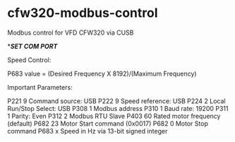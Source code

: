 # cfw320-modbus-control
Modbus control for VFD CFW320 via CUSB 

****SET COM PORT***

Speed Control:

P683 value = (Desired Frequency X 8192)/(Maximum Frequency)


Important Parameters:

P221	9	Command source: USB 
P222	9	Speed reference: USB 
P224	2	Local Run/Stop Select: USB
P308	1	Modbus address
P310	1	Baud rate: 19200
P311	1	Parity: Even
P312	2	Modbus RTU Slave
P403	60	Rated motor frequency (default)
P682	23	Motor Start command (0x0017)
P682	0	Motor Stop command
P683	x	Speed in Hz via 13-bit signed integer 